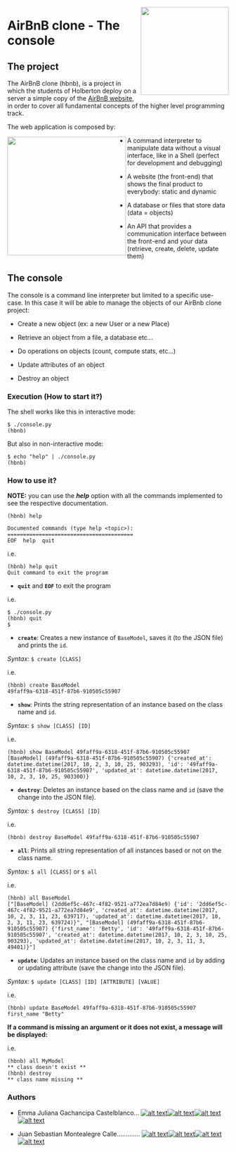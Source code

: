 <p>
<img width="200" src="https://lh4.googleusercontent.com/yUzaviDgzDIq4-ZHp9k0YU5fsz0nOdekNRt1qHgp7Qdlw5BNfe6bETEf5ZWd-Vkn_m57BPx7HcDrwFK41ptLnQLTNipWmTAtiQwZL_8s97Nkzn94xP7XVKb3RnV0fx8QEZoxlkVd" align="right" >
</p>

# AirBnB clone - The console

## The project

The AirBnB clone (hbnb), is a project in which the students of Holberton  deploy on a server a simple copy of the  [AirBnB website](https://intranet.hbtn.io/rltoken/FrRTcvuF5L9wWDzFE9k01A "AirBnB website"), in order to cover all fundamental concepts of the higher level programming track.

The web application is composed by:
<p>
<img height="270" src="https://s3.amazonaws.com/intranet-projects-files/holbertonschool-higher-level_programming+/268/8-index.png" align="left" >
</p>

-   A command interpreter to manipulate data without a visual interface, like in a Shell (perfect for development and debugging)

-   A website (the front-end) that shows the final product to everybody: static and dynamic

-   A database or files that store data (data = objects)

-   An API that provides a communication interface between the front-end and your data (retrieve, create, delete, update them)

## The console

The console is a command line interpreter but limited to a specific use-case. In this case it will be able to manage the objects of our AirBnb clone  project:

-   Create a new object (ex: a new User or a new Place)

-   Retrieve an object from a file, a database etc…

-   Do operations on objects (count, compute stats, etc…)

-   Update attributes of an object

-   Destroy an object                                                                                

### Execution (How to start it?)
The shell works like this in interactive mode:
```
$ ./console.py
(hbnb)
```

But also in non-interactive mode:
```
$ echo "help" | ./console.py
(hbnb)
```
### How to use it?
**NOTE:** you can use the ***help*** option with all the commands implemented to see the respective documentation.
```
(hbnb) help

Documented commands (type help <topic>):
========================================
EOF  help  quit
```
i.e.
```
(hbnb) help quit
Quit command to exit the program
```
- **`quit`** and **`EOF`** to exit the program

i.e.
```
$ ./console.py
(hbnb) quit 
$
```
- **`create`**: Creates a new instance of `BaseModel`, saves it (to the JSON file) and prints the `id`.

*Syntax:* `$ create [CLASS]`

i.e.
```
(hbnb) create BaseModel
49faff9a-6318-451f-87b6-910505c55907
```
- **`show`**: Prints the string representation of an instance based on the class name and `id`.

*Syntax:* `$ show [CLASS] [ID]`

i.e.
```
(hbnb) show BaseModel 49faff9a-6318-451f-87b6-910505c55907
[BaseModel] (49faff9a-6318-451f-87b6-910505c55907) {'created_at': datetime.datetime(2017, 10, 2, 3, 10, 25, 903293), 'id': '49faff9a-6318-451f-87b6-910505c55907', 'updated_at': datetime.datetime(2017, 10, 2, 3, 10, 25, 903300)}
```
- **`destroy`**: Deletes an instance based on the class name and `id` (save the change into the JSON file).

*Syntax:* `$ destroy [CLASS] [ID]`

i.e.
```
(hbnb) destroy BaseModel 49faff9a-6318-451f-87b6-910505c55907
```
- **`all`**: Prints all string representation of all instances based or not on the class name.

*Syntax:* `$ all [CLASS]` or `$ all`

i.e.
```
(hbnb) all BaseModel
["[BaseModel] (2dd6ef5c-467c-4f82-9521-a772ea7d84e9) {'id': '2dd6ef5c-467c-4f82-9521-a772ea7d84e9', 'created_at': datetime.datetime(2017, 10, 2, 3, 11, 23, 639717), 'updated_at': datetime.datetime(2017, 10, 2, 3, 11, 23, 639724)}", "[BaseModel] (49faff9a-6318-451f-87b6-910505c55907) {'first_name': 'Betty', 'id': '49faff9a-6318-451f-87b6-910505c55907', 'created_at': datetime.datetime(2017, 10, 2, 3, 10, 25, 903293), 'updated_at': datetime.datetime(2017, 10, 2, 3, 11, 3, 49401)}"]
```
- **`update`**: Updates an instance based on the class name and `id` by adding or updating attribute (save the change into the JSON file).

*Syntax:* `$ update [CLASS] [ID] [ATTRIBUTE] [VALUE]`

i.e.
```
(hbnb) update BaseModel 49faff9a-6318-451f-87b6-910505c55907 first_name "Betty"
```
**If a command is missing an argument or it does not exist, a message will be displayed:**

i.e.
```
(hbnb) all MyModel
** class doesn't exist **
(hbnb) destroy
** class name missing **
```
### Authors

-   Emma Juliana Gachancipa Castelblanco...
[![alt text][1.1]][1][![alt text][2.1]][2][![alt text][3.1]][3][![alt text][4.1]][4]

-   Juan Sebastian Montealegre Calle.............
[![alt text][1.1]][5][![alt text][2.1]][6][![alt text][3.1]][7][![alt text][8.1]][8]

[1.1]: http://i.imgur.com/tXSoThF.png (Twitter)
[2.1]: http://i.imgur.com/P3YfQoD.png (Facebook)
[3.1]: http://i.imgur.com/0o48UoR.png (Github)
[4.1]: https://i.imgur.com/TJRr1iY.png (Linked[in])
[5.1]: http://i.imgur.com/tXSoThF.png (Twitter)
[6.1]: http://i.imgur.com/P3YfQoD.png (Facebook)
[7.1]: http://i.imgur.com/0o48UoR.png (Github)
[8.1]: https://i.imgur.com/TJRr1iY.png (Linked[in])

[1]: http://www.twitter.com/julgachancipa
[2]: http://www.facebook.com/emmajuliana.gachancipa
[3]: https://www.github.com/julgachancipa
[4]: https://www.linkedin.com/in/emma-juliana-gachancipa-castelblanco-4b3667188
[5]: https://twitter.com/JSebastianCalle
[6]: https://www.facebook.com/juansebastian.calle
[7]: http://www.github.com/SebastianCalle
[8]: https://www.linkedin.com/in/juan-sebastián-montealegre-calle-3057155b
